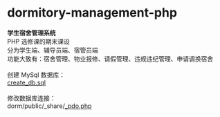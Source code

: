 # dormitory-management-php
__学生宿舍管理系统__
<br>
PHP 选修课的期末课设
<br>
分为学生端、辅导员端、宿管员端
<br>
功能大致有：宿舍管理、物业报修、请假管理、违规违纪管理、申请调换宿舍
<br><br>
创建 MySql 数据库：
<br>
[create_db.sql](https://github.com/Surbowl/dormitory-management-php/blob/master/create_db.sql)
<br><br>
修改数据库连接：
<br>
dorm/public/_share/[_pdo.php](https://github.com/Surbowl/dormitory-management-php/blob/master/dorm/public/_share/_pdo.php)
